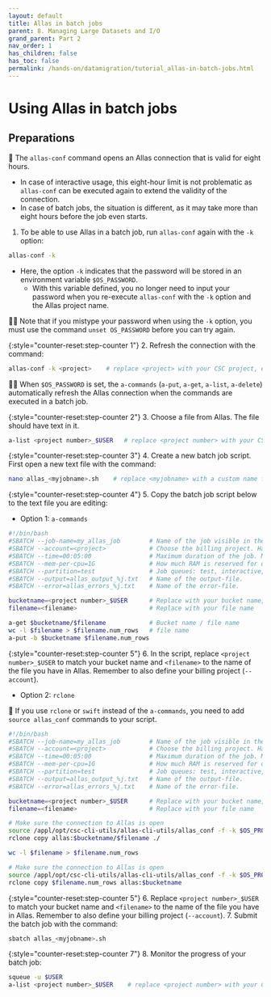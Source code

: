 ```yaml
---
layout: default
title: Allas in batch jobs
parent: 8. Managing Large Datasets and I/O
grand_parent: Part 2
nav_order: 1
has_children: false
has_toc: false
permalink: /hands-on/datamigration/tutorial_allas-in-batch-jobs.html
---
```



# Using Allas in batch jobs

## Preparations

💬 The `allas-conf` command opens an Allas connection that is valid for eight hours.

- In case of interactive usage, this eight-hour limit is not problematic as `allas-conf` can be executed again to extend the validity of the connection.
- In case of batch jobs, the situation is different, as it may take more than eight hours before the job even starts.

1. To be able to use Allas in a batch job, run `allas-conf` again with the `-k` option:

```bash
allas-conf -k 
```

- Here, the option `-k` indicates that the password will be stored in an environment variable `$OS_PASSWORD`.
   - With this variable defined, you no longer need to input your password when you re-execute `allas-conf` with the `-k` option and the Allas project name.

☝🏻 Note that if you mistype your password when using the `-k` option, you must use the command `unset OS_PASSWORD` before you can try again.

{:style="counter-reset:step-counter 1"}
2. Refresh the connection with the command:

```bash
allas-conf -k <project>    # replace <project> with your CSC project, e.g. project_2001234
```

☝🏻 When `$OS_PASSWORD` is set, the `a-commands` (`a-put`, `a-get`, `a-list`, `a-delete`) automatically refresh the Allas connection when the commands are executed in a batch job.

{:style="counter-reset:step-counter 2"}
3. Choose a file from Allas. The file should have text in it.

```bash
a-list <project number>_$USER   # replace <project number> with your CSC project number, e.g. 2001234, to match the bucket you created earlier
```

{:style="counter-reset:step-counter 3"}
4. Create a new batch job script. First open a new text file with the command:

```bash
nano allas_<myjobname>.sh    # replace <myjobname> with a custom name for your job
```

{:style="counter-reset:step-counter 4"}
5. Copy the batch job script below to the text file you are editing:

- Option 1: `a-commands`

```bash
#!/bin/bash
#SBATCH --job-name=my_allas_job        # Name of the job visible in the queue.
#SBATCH --account=<project>            # Choose the billing project. Has to be defined!
#SBATCH --time=00:05:00                # Maximum duration of the job. Max: depends of the partition. 
#SBATCH --mem-per-cpu=1G               # How much RAM is reserved for one processor.
#SBATCH --partition=test               # Job queues: test, interactive, small, large, longrun, hugemem, $
#SBATCH --output=allas_output_%j.txt   # Name of the output-file.
#SBATCH --error=allas_errors_%j.txt    # Name of the error-file.

bucketname=<project number>_$USER      # Replace with your bucket name, e.g. 2001234_username
filename=<filename>                    # Replace with your file name

a-get $bucketname/$filename            # Bucket name / file name
wc -l $filename > $filename.num_rows   # file name
a-put -b $bucketname $filename.num_rows
```

{:style="counter-reset:step-counter 5"}
6. In the script, replace `<project number>_$USER` to match your bucket name and `<filename>` to the name of the file you have in Allas. Remember to also define your billing project (`--account`).

- Option 2: `rclone`  

💭 If you use `rclone` or `swift` instead of the `a-commands`, you need to add `source allas_conf` commands to your script.

```bash
#!/bin/bash
#SBATCH --job-name=my_allas_job        # Name of the job visible in the queue.
#SBATCH --account=<project>            # Choose the billing project. Has to be defined!
#SBATCH --time=00:05:00                # Maximum duration of the job. Max: depends of the partition. 
#SBATCH --mem-per-cpu=1G               # How much RAM is reserved for one processor.
#SBATCH --partition=test               # Job queues: test, interactive, small, large, longrun, hugemem, $
#SBATCH --output=allas_output_%j.txt   # Name of the output-file.
#SBATCH --error=allas_errors_%j.txt    # Name of the error-file.

bucketname=<project number>_$USER      # Replace with your bucket name, e.g. 2001234_username
filename=<filename>                    # Replace with your file name

# Make sure the connection to Allas is open
source /appl/opt/csc-cli-utils/allas-cli-utils/allas_conf -f -k $OS_PROJECT_NAME
rclone copy allas:$bucketname/$filename ./

wc -l $filename > $filename.num_rows

# Make sure the connection to Allas is open
source /appl/opt/csc-cli-utils/allas-cli-utils/allas_conf -f -k $OS_PROJECT_NAME
rclone copy $filename.num_rows allas:$bucketname
```

{:style="counter-reset:step-counter 5"}
6. Replace `<project number>_$USER` to match your bucket name and `<filename>` to the name of the file you have in Allas. Remember to also define your billing project (`--account`).
7. Submit the batch job with the command:

```bash
sbatch allas_<myjobname>.sh
```

{:style="counter-reset:step-counter 7"}
8. Monitor the progress of your batch job:

```bash
squeue -u $USER
a-list <project number>_$USER    # replace <project number> with your CSC project number, e.g. 2001234, to match your bucket
```
